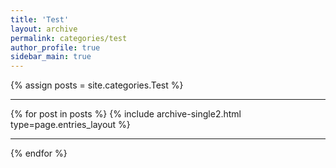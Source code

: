 ```yaml
---
title: 'Test'
layout: archive
permalink: categories/test
author_profile: true
sidebar_main: true
---
```


{% assign posts = site.categories.Test %} <hr />
{% for post in posts %} {% include archive-single2.html type=page.entries_layout %} <hr />{% endfor %}
